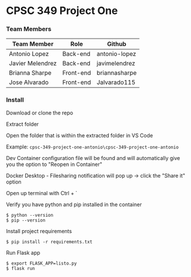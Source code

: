 # CPSC 349 Project One

### Team Members
 
Team Member | Role | Github
------------ | ------------- | -------------
Antonio Lopez | Back-end | antonio-lopez
Javier Melendrez | Back-end | javimelendrez
Brianna Sharpe | Front-end | briannasharpe
Jose Alvarado | Front-end | Jalvarado115


### Install

Download or clone the repo

Extract folder

Open the folder that is within the extracted folder in VS Code 

Example: `cpsc-349-project-one-antonio\cpsc-349-project-one-antonio`

Dev Container configuration file will be found and will automatically give you the option to "Reopen in Container" 

Docker Desktop - Filesharing notification will pop up -> click the "Share it" option

Open up terminal with Ctrl + `

Verify you have python and pip installed in the container
```
$ python --version
$ pip --version
```

Install project requirements

```
$ pip install -r requirements.txt
```

Run Flask app

```
$ export FLASK_APP=listo.py
$ flask run
```
